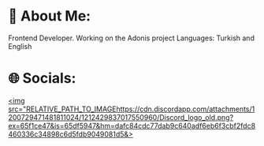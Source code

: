 # 🙋 About Me:

Frontend Developer.
Working on the Adonis project
Languages: Turkish and English

# 🌐 Socials:

<a href="https://stackoverflow.com/"><img src="[RELATIVE_PATH_TO_IMAGE](https://cdn.discordapp.com/attachments/1200729471481811024/1212429837017550960/Discord_logo_old.png?ex=65f1ce47&is=65df5947&hm=dafc84cdc77dab9c640adf6eb6f3cbf2fdc8460336c34898c6d5fdb9049081d5&)https://cdn.discordapp.com/attachments/1200729471481811024/1212429837017550960/Discord_logo_old.png?ex=65f1ce47&is=65df5947&hm=dafc84cdc77dab9c640adf6eb6f3cbf2fdc8460336c34898c6d5fdb9049081d5&></img></a>
